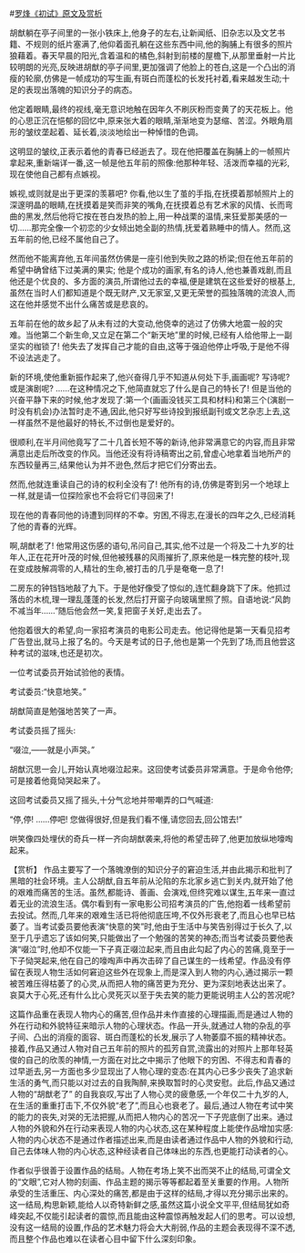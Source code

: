 #[罗烽《初试》原文及赏析](https://www.vrrw.net/wx/14997.html)

胡猷躺在亭子间里的一张小铁床上,他身子的左右,让新闻纸、旧杂志以及文艺书籍、不规则的纸片塞满了,他仰着面孔躺在这些东西中间,他的胸脯上有很多的照片狼藉着。春天早晨的阳光,含着温和的橘色,斜射到前楼的屋檐下,从那里垂射一片比较明朗的光亮,反映进胡猷的亭子间里,更加强调了他脸上的苍白,这是一个凸出的消瘦的轮廓,仿佛是一帧成功的写生画,有斑白而蓬松的长发托衬着,看来越发生动;十足的表现出落魄的知识分子的病态。

他定着眼睛,最终的视线,毫无意识地触在因年久不刷灰粉而变黄了的天花板上。他的心思正沉在悒郁的回忆中,原来张大着的眼睛,渐渐地变为瑟缩、苦涩。外眼角扇形的皱纹垄起着、延长着,淡淡地绘出一种悼惜的色调。

这明显的皱纹,正表示着他的青春已经逝去了。现在他把覆盖在胸脯上的一帧照片拿起来,重新端详一番,这一帧是他五年前的照像:他那种年轻、活泼而幸福的光彩,现在使他自己都有点嫉视。

嫉视,或则就是出于更深的羡慕吧? 你看,他以生了茧的手指,在抚摸着那帧照片上的深邃明晶的眼睛,在抚摸着是笑而非笑的嘴角,在抚摸着总有艺术家的风情、长而弯曲的黑发,然后他将它按在苍白发热的脸上,用一种战栗的温情,来狂爱那美感的一切……那完全像一个初恋的少女倾出她全副的热情,抚爱着熟睡中的情人。然而,这五年前的他,已经不属他自己了。

然而他不能离弃他,五年间虽然仿佛是一座引他到失败之路的桥梁;但在他五年前的希望中确曾结下过美满的果实; 他是个成功的画家,有名的诗人,他也兼善戏剧,而且他还是个优良的、多方面的演员,所谓他过去的幸福,便是建筑在这些爱好的根基上,虽然在当时人们都知道是个既无财产,又无家室,又更无荣誉的孤独落魄的流浪人,而这在他并感觉不出什么痛苦或是悲哀的。

五年前在他的故乡起了从未有过的大变动,他侥幸的逃过了仿佛大地震一般的灾难。当他第二个新生命,又立足在第二个“新天地”里的时候,已经有人给他带上一副坚实的枷锁了! 他失去了发挥自己才能的自由,这等于强迫他停止呼吸,于是他不得不设法逃走了。

新的环境,使他重新振作起来了,他兴奋得几乎不知道从何处下手,画画呢? 写诗呢? 或是演剧呢? ……在这种情况之下,他简直就忘了什么是自己的特长了! 但是当他的兴奋平静下来的时候,他才发现了:第一个(画画没钱买工具和材料)和第三个(演剧一时没有机会)办法暂时走不通,因此,他只好写些诗投到报纸副刊或文艺杂志上去,这一样虽然不是他最好的特长,不过倒也是爱好的。

很顺利,在半月间他竟写了二十几首长短不等的新诗,他非常满意它的内容,而且非常满意出走后所改变的作风。当他还没有将诗稿寄出之前,曾虚心地拿着当地所产的东西较量再三,结果他认为并不逊色,然后才把它们分寄出去。

然而,他就连重读自己的诗的权利全没有了! 他所有的诗,仿佛是寄到另一个地球上一样,就是请一位探险家也不会将它们寻回来了!

现在他的青春同他的诗遭到同样的不幸。穷困,不得志,在漫长的四年之久,已经消耗了他的青春的光辉。

啊,胡猷老了! 他常用这伤感的语句,吊问自己,其实,他不过是一个将及二十九岁的壮年人,正在花开叶茂的时候,但他被残暴的风雨摧折了,原来他是一株完整的枝叶,现在变成肢解凋零的人,精壮的生命,被打击的几乎是奄奄一息了!

二房东的钟铛铛地敲了九下。于是他好像受了惊似的,连忙翻身跳下了床。他抓过落齿的木梳,理一理乱蓬蓬的长发,然后打开窗子向玻璃里照了照。自语地说:“风韵不减当年……”随后他会然一笑,复把窗子关好,走出去了。

他抱着很大的希望,向一家招考演员的电影公司走去。他记得他是第一天看见招考广告登出,就马上报了名的。今天是考试的日子,他也是第一个先到了场,而且他尝这种考试的滋味,也还是初次。

一位考试委员开始试验他的表情。

考试委员:“快意地笑。”

胡猷简直是勉强地苦笑了一声。

考试委员摇了摇头:

“啜泣,——就是小声哭。”

胡猷沉思一会儿,开始认真地啜泣起来。这回使考试委员非常满意。于是命令他停;可是接着他竟恸哭起来了。

这回考试委员又摇了摇头,十分气忿地并带嘲弄的口气喊道:

“停,停! ……停吧! 您做得很好,但是我们看不懂,请您回去,回公馆去!”

哄笑像四处埋伏的奇兵一样一齐向胡猷袭来,将他的希望击碎了,他更加放纵地嚎啕起来。



【赏析】 作品主要写了一个落魄潦倒的知识分子的窘迫生活,并由此揭示和批判了黑暗的社会环境。主人公胡猷,自五年前从沦陷的东北家乡逃亡到关内,就开始了他的艰难而痛苦的生活。虽然,都能诗、善画、会演戏,但终究难以谋生,五年来一直过着无业的流浪生活。偶尔看到有一家电影公司招考演员的广告,他抱着一线希望前去投试。然而,几年来的艰难生活已将他彻底压垮,不仅外形衰老了,而且心也早已枯萎了。当考试委员要他表演“快意的笑”时,他由于生活中与笑告别得过于长久了,以至于几乎遗忘了该如何笑,只能做出了一个勉强的苦笑的神态;而当考试委员要他表演“啜泣”时,他却不仅能一下子真正啜泣起来,而且由此勾起了内心的苦痛,竟至于一下子恸哭起来,他在自己的嚎啕声中再次击碎了自己谋生的一线希望。作品没有停留在表现人物生活如何窘迫这些外在现象上,而是深入到人物的内心,通过揭示一颗被苦难压得枯萎了的心灵,从而把人物的痛苦更为充分、更为深刻地表达出来了。哀莫大于心死,还有什么比心灵死灭以至于失去笑的能力更能说明主人公的苦况呢?

这篇作品重在表现人物内心的痛苦,但作品并未作直接的心理描画,而是通过人物的外在行动和外貌特征来暗示人物的心理状态。作品一开头,就通过人物的杂乱的亭子间、凸出的消瘦的面容、斑白而蓬松的长发,展示了人物萎靡不振的精神状态。接着,作品又通过人物对自己五年前的照片的孤芳自赏,流露出的对照片上那年轻英俊的自己的欣羡的神情,一方面在对比之中揭示了他眼下的穷困、不得志和青春的过早逝去,另一方面也多少显现出了人物心理的变态:在其内心已多少丧失了追求新生活的勇气,而只能以对过去的自我陶醉,来换取暂时的心灵安慰。此后,作品又通过人物的“胡猷老了” 的自我哀叹,写出了人物心灵的疲惫感,一个年仅二十九岁的人,在生活的重重打击下,不仅外貌“老了”,而且心也衰老了。最后,通过人物在考试中笑的能力的丧失,对哭的无法把握,从而把人物内心的苦况一下子兜底倒了出来。通过人物的外貌和外在行动来表现人物的内心状态,这在某种程度上能使作品增加实感:人物的内心状态不是通过作者描述出来,而是由读者通过作品中人物的外貌和行动,自己去体味人物的内心状态,这种经读者自己体味出的东西,也更能打动读者的心。

作者似乎很善于设置作品的结局。人物在考场上笑不出而哭不止的结局,可谓全文的“文眼”,它对人物的刻画、作品主题的揭示等等都起着至关重要的作用。人物所承受的生活重压、内心深处的痛苦,都是由于这样的结局,才得以充分揭示出来的。这一结局,构思新颖,能给人以奇特新鲜之感,虽然这篇小说全文平平,但结局犹如奇峰突起,不仅能引起读者的震惊,而且能由这种震惊再触发起人们的思考。可以设想,没有这一结局的设置,作品的艺术魅力将会大大削弱,作品的主题会表现得不深不透,而且整个作品也难以在读者心目中留下什么深刻印象。


